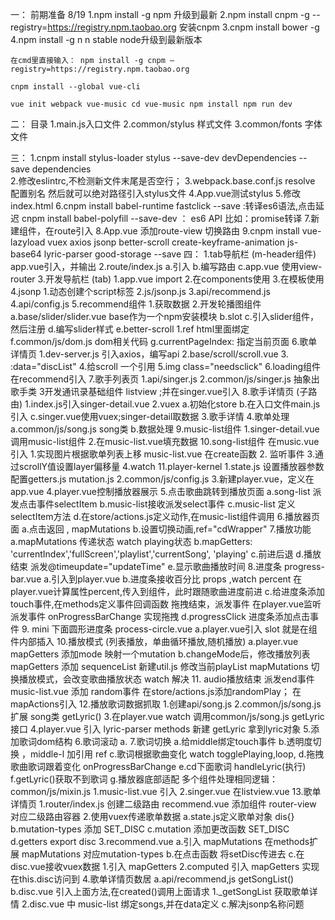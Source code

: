 一： 前期准备 8/19
	1.npm install -g npm   升级到最新
	2.npm install cnpm -g --registry=https://registry.npm.taobao.org   安装cnpm
	3.cnpm install bower -g
	4.npm install -g n    n stable      node升级到最新版本

	在cmd里直接输入： npm install -g cnpm –registry=https://registry.npm.taobao.org

	cnpm install --global vue-cli

	vue init webpack vue-music cd vue-music npm install npm run dev 
二： 目录 
		1.main.js入口文件
		2.common/stylus  样式文件
		3.common/fonts  字体文件

三： 1.cnpm install stylus-loader stylus --save-dev devDependencies --save dependencies  
    2.修改eslintrc,不检测新文件末尾是否空行； 
	3.webpack.base.conf.js resolve 配置别名 然后就可以绝对路径引入stylus文件 
	4.App.vue测试stylus 
	5.修改index.html 
	6.cnpm install babel-runtime fastclick --save :转译es6语法,点击延迟 cnpm install babel-polyfill --save-dev ： es6 API 比如：promise转译 
	7.新建组件，在route引入 
	8.App.vue 添加route-view 切换路由 
	9.cnpm install vue-lazyload vuex axios jsonp better-scroll create-keyframe-animation js-base64 lyric-parser good-storage --save
四： 
    1.tab导航栏 (m-header组件)
      app.vue引入，并输出
    2.route/index.js
       a.引入
       b.编写路由
       c.app.vue 使用view-router
    3.开发导航栏 (tab)
      1.app.vue import
      2.在components使用
      3.在模板使用
    4.jsonp
      1.动态创建个script标签
      2.js/jsonp.js
      3.api/recommend.js
      4.api/config.js
    5.recommend组件
      1.获取数据
      2.开发轮播图组件
        a.base/slider/slider.vue  base作为一个npm安装模块
        b.slot
        c.引入slider组件，然后注册
        d.编写slider样式
        e.better-scroll
          1.ref html里面绑定
        f.common/js/dom.js  dom相关代码
        g.currentPageIndex: 指定当前页面
     6.歌单详情页
        1.dev-server.js  引入axios，编写api 
        2.base/scroll/scroll.vue
        3. :data="discList"
        4.给scroll 一个引用
        5.img class="needsclick"
        6.loading组件
          在recommend引入
     7.歌手列表页
        1.api/singer.js
        2.common/js/singer.js  抽象出歌手类
        3开发通讯录基础组件 listview ;并在singer.vue引入
     8.歌手详情页 (子路由)
        1.index.js引入singer-detail.vue
        2.vuex
          a.初始化store
          b.在入口文件main.js引入
          c.singer.vue使用vuex;singer-detail取数据
        3.歌手详情
        4.歌单处理
           a.common/js/song.js  song类
           b.数据处理
      9.music-list组件
        1.singer-detail.vue 调用music-list组件
        2.在music-list.vue填充数据
      10.song-list组件
        在music.vue引入
        1.实现图片根据歌单列表上移
          music-list.vue 在create函数
        2.<scroll> 监听事件
        3.通过scrollY值设置layer偏移量
        4.watch
      11.player-kernel
        1.state.js 设置播放器参数
          配置getters.js
          mutation.js
        2.common/js/config.js
        3.新建player.vue，定义在app.vue
        4.player.vue控制播放器展示
        5.点击歌曲跳转到播放页面
           a.song-list 派发点击事件selectItem
           b.music-list接收派发select事件
           c.music-list 定义selectItem方法
           d.在store/actions.js定义动作,在music-list组件调用
        6.播放器页面
          a.点击返回  , mapMutations
          b.设置切换动画,ref="cdWrapper"
        7.播放功能
          a.mapMutations 传递状态
            watch playing状态
          b.mapGetters: 'currentIndex','fullScreen','playlist','currentSong', 'playing'
          c.前进后退
          d.播放结束 派发@timeupdate="updateTime"
          e.显示歌曲播放时间
        8.进度条 progress-bar.vue
          a.引入到player.vue
          b.进度条接收百分比  props ,watch percent
            在player.vue计算属性percent,传入到组件，此时跟随歌曲进度前进
          c.给进度条添加touch事件,在methods定义事件回调函数
            拖拽结束，派发事件
            在player.vue监听派发事件  onProgressBarChange 实现拖拽
          d.progressClick  进度条添加点击事件
       9.   mini 下面圆形进度条 process-circle.vue
          a.player.vue引入
             slot  就是在组件内部插入
       10.播放模式 (列表播放，单曲循环播放,随机播放)
          a.player.vue mapGetters 添加mode
             映射一个mutation
          b.changeMode后，修改播放列表
            mapGetters 添加 sequenceList
            新建util.js
            修改当前playList mapMutations
            切换播放模式，会改变歌曲播放状态
                watch 解决
       11. audio播放结束 派发end事件
          music-list.vue 添加 random事件
            在store/actions.js添加randomPlay； 在mapActions引入
       12.播放歌词数据抓取
          1.创建api/song.js
          2.common/js/song.js 扩展 song类 getLyric()
          3.在player.vue watch 调用common/js/song.js  getLyric接口
          4.player.vue 引入 lyric-parser
            methods 新建 getLyric  拿到lyric对象
          5.添加歌词dom结构
          6.歌词滚动
            a.
          7.歌词切换
            a.给middle绑定touch事件
            b.透明度切换 ，middle-l 加引用 ref
            c.歌词根据歌曲变化
              watch
              togglePlaying,loop,
            d.拖拽歌曲歌词跟着变化
              onProgressBarChange
            e.cd下面歌词
              handleLyric(执行)
            f.getLyric()获取不到歌词
            g.播放器底部适配
              多个组件处理相同逻辑：common/js/mixin.js
              1.music-list.vue   引入
              2.singer.vue
                在listview.vue 
          13.歌单详情页
              1.router/index.js  创建二级路由
                recommend.vue 添加组件
                router-view 对应二级路由容器
              2.使用vuex传递歌单数据
                a.state.js定义歌单对象 dis{}
                b.mutation-types 添加 SET_DISC
                c.mutation 添加更改函数 SET_DISC
                d.getters export disc
              3.recommend.vue 
                a.引入 mapMutations
                   在methods扩展  mapMutations 对应mutation-types
                b.在点击函数 将setDisc传进去
                c.在disc.vue接收vuex数据
                    1.引入 mapGetters
                    2.computed 引入 mapGetters 实现在this.disc访问到
              4.歌单详情页数居
                a.api/recommend,js  getSongList()
                b.disc.vue 引入上面方法,在created()调用上面请求
                  1._getSongList   获取歌单详情
                  2.disc.vue 中 music-list 绑定songs,并在data定义
                c.解决jsonp名称问题
                  
            
          
            